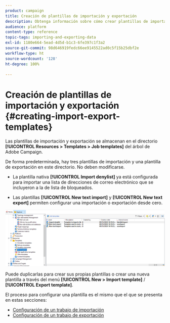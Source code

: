 ```yaml
---
product: campaign
title: Creación de plantillas de importación y exportación
description: Obtenga información sobre cómo crear plantillas de importación y exportación en Campaign Classic.
audience: platform
content-type: reference
topic-tags: importing-and-exporting-data
exl-id: 1180e664-5ead-4d5d-b1c3-6fe397c1f3a2
source-git-commit: 98d646919fedc66ee9145522ad0c5f15b25dbf2e
workflow-type: ht
source-wordcount: '128'
ht-degree: 100%

---
```


# Creación de plantillas de importación y exportación {#creating-import-export-templates}

Las plantillas de importación y exportación se almacenan en el directorio **[!UICONTROL Resources > Templates > Job templates]** del árbol de Adobe Campaign.

De forma predeterminada, hay tres plantillas de importación y una plantilla de exportación en este directorio. No deben modificarse.

* La plantilla nativa **[!UICONTROL Import denylist]** ya está configurada para importar una lista de direcciones de correo electrónico que se incluyeron a la de lista de bloqueados.

* Las plantillas **[!UICONTROL New text import]** y **[!UICONTROL New text export]** permiten configurar una importación o exportación desde cero.

![](assets/s_ncs_user_export_wizard_template_create.png)

Puede duplicarlas para crear sus propias plantillas o crear una nueva plantilla a través del menú **[!UICONTROL New > Import template]** / **[!UICONTROL Export template]**.

El proceso para configurar una plantilla es el mismo que el que se presenta en estas secciones:

* [Configuración de un trabajo de importación](../../platform/using/executing-import-jobs.md)
* [Configuración de un trabajo de exportación](../../platform/using/executing-export-jobs.md)
